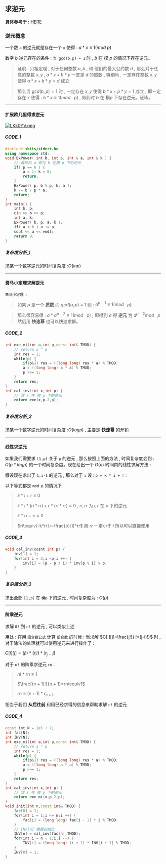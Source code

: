 #

## 求逆元

**具体参考于 :** [HERE](https://www.cnblogs.com/chy-2003/p/9656801.html)

### 逆元概念

一个数 `a` 的逆元就是存在一个 `x` 使得 : $a * x \equiv 1 (mod$&nbsp;$p)$

数字 $b$ 逆元存在的条件 : `当 gcd(b,p) = 1` 时 , $b$ 在 模 $p$ 的情况下存在逆元。

> 证明 : 贝祖定理 , 对于任何整数 $a,b$ , 和 他们的最大公约数 $d$ , 那么对于任意的整数 $x,y$ , $a*x + b*y$ 一定是 $d$ 的倍数 , 特别地 , 一定存在整数 $x,y$ 使得 $a*x + b*y = d$ 成立
>
> 那么当 $gcd(b,p) = 1$ 时 , 一定存在 $x,y$ 使得 $b*x+p*y=1$ 成立 , 即一定存在 $x$ 使得 : $b*x\equiv1(mod$ &nbsp; $p)$ , 即此时 $b$ 在 模$p$ 下存在逆元。证毕。

---

#### 扩展欧几里得求逆元

[![LKk0YV.png](https://s1.ax1x.com/2022/04/13/LKk0YV.png)](https://imgtu.com/i/LKk0YV)

##### CODE_1

```cpp
#include <bits/stdc++.h>
using namespace std;
void ExPower( int b, int p, int & a, int & k ) {
    // 最终的 a 即为 b 在模 p 下的逆元
    if( p == 0 ) {
        a = 1; k = 0;
        return;
    }
    ExPower( p, b % p, k, a );
    k -= b / p * a;
    return;
}
int main() {
    int b, p;
    cin >> b >> p;
    int a, k;
    ExPower( b, p, a, k );
    if( a < 0 ) a += p;
    cout << a << endl;
    return 0;
}
```

##### 复杂度分析_1

求某一个数字逆元的时间复杂度 :$O(lnp)$

---

#### 费马小定理求解逆元

`费马小定理 :`

> 如果 $p$ 是一个 **质数** 而 $gcd(a,p) \equiv 1$ 则 : $a ^ {p-1} \equiv 1 (mod$ &nbsp; $p)$

> 那么很容易得 : $a * a ^ {p-2} \equiv 1 (mod$ &nbsp; $p)$ , 即得到 $a$ 得 __逆元__ 为 $a ^ {p-2} mod$ &nbsp; $p$ 然后用 **快速幂** 也可以快速求解。

##### CODE_2

```cpp
int exe_mi(int a,int p,const int& TMOD) {
    // return a ^ p
    int res = 1;
    while(p) {
        if(p&1) res = ((long long) res * a) % TMOD;
        a = ((long long) a * a) % TMOD;
        p >>= 1;
    }
    return res;
}
int cal_inv(int x,int p) {
    // 求 x 在 模 p 下的逆元
    return exe(x,p-2,p);
}
```

##### 复杂度分析_2

求某一个数字逆元的时间复杂度 :$O(logp)$ , 主要是 **快速幂** 的开销

---

#### 线性求逆元

如果我们需要求 `[1,p)` 关于 `p` 的逆元 , 那么按照上面的方法 , 时间复杂度会到 : $O(p * logp)$ 的一个时间复杂度。现在给出一个 $O(p)$ 时间内的线性求解方法 :

假设现在求出了 `1,i-1` 的逆元 , 那么对于 `i` 设 : `p = k * i + r` :

以下等式都是 `mod p` 的情况下

> $k*i+r\equiv0$
>
> $k*i*(ri*rr)+r*(ri*rr)\equiv0$ , $ri,rr$ 为 $i,r$ 在 $p$ 下的逆元
>
> $k*rr+ri\equiv0$
>
> $ri\equiv{-k*rr}=-\frac{p}{i}*rr$
> 而 $rr$ 一定小于 $i$ 所以可以直接使用

##### CODE_3

```cpp
void cal_inv(cosnt int p) {
    inv[1] = 1;
    for(int i = 2;i <p;i ++) {
        inv[i] = (p - p / i) * inv[p % i] % p;
    }
}
```

##### 复杂度分析_3

求出全部 `[1,p)` 在 `模p` 下的逆元 , 时间复杂度为 : $O(p)$

---

#### 阶乘逆元

求解 `0!` 到 `n!` 的逆元 , 可以类似上述

用处 : 在用 `组合数公式` 计算 `组合数` 的时候 : 当求解 $C[i][j]=\frac{j!}{i!*(j-i)!}$ 时 , 对于除法的处理就可以使用逆元来进行操作了 :

$C[i][j]=(j!)*(r_i!)*(r_{j - i}!)$

对于 `n!` 的阶乘求逆元 `rn` :

> $n!*rn\equiv1$
>
> $\frac{(n + 1)!}{n + 1}*rn\equiv1$
>
> $rn\equiv(n+1)*r_{n+1}$

相当于我们 __从后往前__ 利用已经求得的信息来帮助求解 `n!` 的逆元

##### CODE_4

```cpp
const int N = 1e5 + 7;
int fac[N];
int INV[N];
int exe_mi(int a,int p,const int& TMOD) {
    // return a ^ p
    int res = 1;
    while(p) {
        if(p&1) res = ((long long) res * a) % TMOD;
        a = ((long long) a * a) % TMOD;
        p >>= 1;
    }
    return res;
}
int cal_inv(int x,int p) {
    // 求 x 在 模 p 下的逆元
    return exe_mi(x,p-2,p);
}
void init(int n,const int& TMOD) {
    fac[0] = 1;
    for(int i = 1;i <= n;i ++) {
        fac[i] = (long long) fac[i - 1] * i % TMOD;
    }
    // INV[n] 需要初始化
    INV[n] = cal_inv(fac[n],TMOD);
    for(int i = n - 1;i;i --) {
        INV[i] = (long long) (i + 1) * INV[i + 1] % TMOD;
    }
    INV[0] = 1;
}
```
